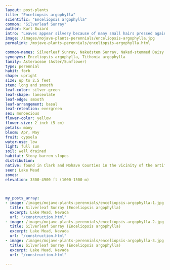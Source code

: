 ```yaml
---
layout: post-plants
title: "Enceliopsis argophylla"
scientific: "Enceliopsis argophylla"
common: "Silverleaf Sunray"
author: Kurt Buzard
intro: "Leaves appear silvery because of many small hairs pressed against the leaves. Leaf blades are up to 4 inches (10 cm) long, with wings running along the sides of the petioles. Appearing in April and May, the flower heads are yellow, at the ends of long peduncles, each head with as many as 35 ray florets and up to 500 tiny disc florets. The achene is strongly flattened, covered with small hairs, and sometimes with a pappus of 2 awns up to 2 mm long (unlike some of the related species). It often grows alongside the rare golden bear-claw poppy or Las Vegas bear-poppy Arctomecon californica. Both plants grow in a fragile gypsum crust on the soil, which when damaged facilitates the spread of invasive plants."
image: /images/mojave-plants-perennials/enceliopsis-argophylla.jpg
permalink: /mojave-plants-perennials/enceliopsis-argophylla.html

common-names: Silverleaf Sunray, Nakedstem Sunray, Naked-stemmed Daisy
synonyms: Enceliopsis argophylla, Tithonia argophylla
family: Asteraceae (Aster/Sunflower)
type: perennial
habit: forb
shape: upright
size: up to 2.5 feet
stem: long and smooth
leaf-color: silver-green
leaf-shape: lanceolate
leaf-edge: smooth
leaf-arrangement: basal
leaf-retention: evergreen
sex: monoecious
flower-color: yellow
flower-size: 2 inch (5 cm)
petals: many
bloom: Apr, May
fruit: cypsela
water-use: low
light: full sun
soil: well drained
habitat: Stony barren slopes
distribution: 
native: found in Clark and Mohave Counties in the vicinity of the artificial reservoir Lake Mead
seen: Lake Mead
zones: 
elevation: 3300-4900 ft (1000-1500 m)
 
   

my_posts_array:
- image: /images/mojave-plants-perennials/enceliopsis-argophylla-1.jpg
  title: Silverleaf Sunray (Enceliopsis argophylla)
  excerpt: Lake Mead, Nevada
  url: "/construction.html"
- image: /images/mojave-plants-perennials/enceliopsis-argophylla-2.jpg
  title: Silverleaf Sunray (Enceliopsis argophylla)
  excerpt: Lake Mead, Nevada
  url: "/construction.html"
- image: /images/mojave-plants-perennials/enceliopsis-argophylla-3.jpg
  title: Silverleaf Sunray (Enceliopsis argophylla)
  excerpt: Lake Mead, Nevada
  url: "/construction.html"
 
---
```

  
  
 <p></p>
  